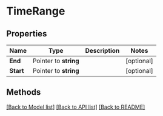 # TimeRange

## Properties

Name | Type | Description | Notes
------------ | ------------- | ------------- | -------------
**End** | Pointer to **string** |  | [optional] 
**Start** | Pointer to **string** |  | [optional] 

## Methods


[[Back to Model list]](../README.md#documentation-for-models) [[Back to API list]](../README.md#documentation-for-api-endpoints) [[Back to README]](../README.md)


